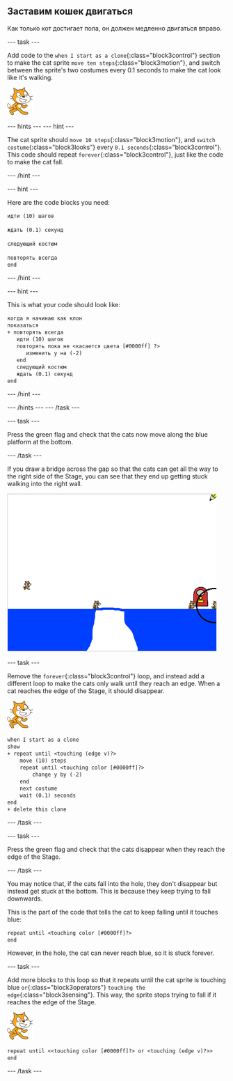 ## Заставим кошек двигаться

Как только кот достигает пола, он должен медленно двигаться вправо.

\--- task \---

Add code to the `when I start as a clone`{:class="block3control"} section to make the cat sprite `move ten steps`{:class="block3motion"}, and switch between the sprite's two costumes every 0.1 seconds to make the cat look like it's walking.

![Cat sprite](images/cat-sprite.png)

\--- hints \--- \--- hint \---

The cat sprite should `move 10 steps`{:class="block3motion"}, and `switch costume`{:class="block3looks"} every `0.1 seconds`{:class="block3control"}. This code should repeat `forever`{:class="block3control"}, just like the code to make the cat fall.

\--- /hint \---

\--- hint \---

Here are the code blocks you need:

```blocks3
идти (10) шагов

ждать (0.1) секунд

следующий костюм

повторять всегда
end
```

\--- /hint \---

\--- hint \---

This is what your code should look like:

```blocks3
когда я начинаю как клон
показаться
+ повторять всегда 
   идти (10) шагов
   повторять пока не <касается цвета [#0000ff] ?> 
      изменить y на (-2)
   end
   следующий костюм
   ждать (0.1) секунд
end
```

\--- /hint \---

\--- /hints \--- \--- /task \---

\--- task \---

Press the green flag and check that the cats now move along the blue platform at the bottom.

\--- /task \---

If you draw a bridge across the gap so that the cats can get all the way to the right side of the Stage, you can see that they end up getting stuck walking into the right wall.

![Flailing cats at the edge](images/flailing-at-edge.png)

\--- task \---

Remove the `forever`{:class="block3control"} loop, and instead add a different loop to make the cats only walk until they reach an edge. When a cat reaches the edge of the Stage, it should disappear.

![Cat sprite](images/cat-sprite.png)

```blocks3
when I start as a clone
show
+ repeat until <touching (edge v)?>
    move (10) steps
    repeat until <touching color [#0000ff]?>
        change y by (-2)
    end
    next costume
    wait (0.1) seconds
end
+ delete this clone
```

\--- /task \---

\--- task \---

Press the green flag and check that the cats disappear when they reach the edge of the Stage.

\--- /task \---

You may notice that, if the cats fall into the hole, they don't disappear but instead get stuck at the bottom. This is because they keep trying to fall downwards.

This is the part of the code that tells the cat to keep falling until it touches blue:

```blocks3
repeat until <touching color [#0000ff]?>
end
```

However, in the hole, the cat can never reach blue, so it is stuck forever.

\--- task \---

Add more blocks to this loop so that it repeats until the cat sprite is touching blue `or`{:class="block3operators"} `touching the edge`{:class="block3sensing"}. This way, the sprite stops trying to fall if it reaches the edge of the Stage.

![Cat sprite](images/cat-sprite.png)

```blocks3
repeat until <<touching color [#0000ff]?> or <touching (edge v)?>>
end
```

\--- /task \---
